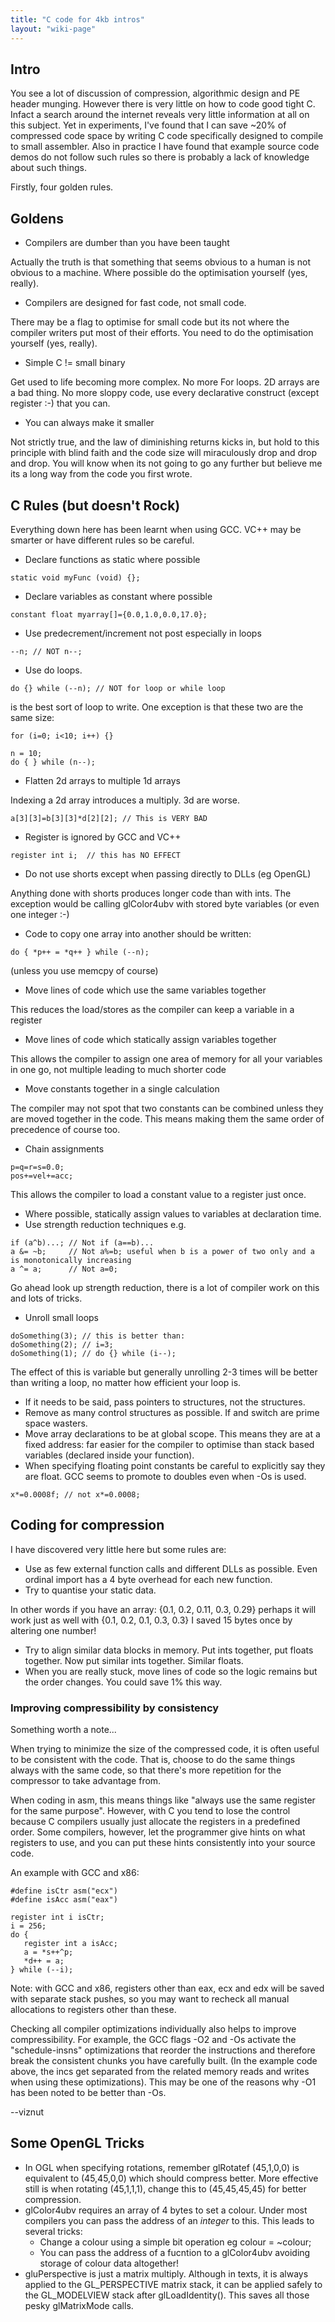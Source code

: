 ```yaml
---
title: "C code for 4kb intros"
layout: "wiki-page"
---
```


## Intro

You see a lot of discussion of compression, algorithmic design and PE header munging. However there is very little on how to code good tight C. Infact a search around the internet reveals very little information at all on this subject. Yet in experiments, I've found that I can save ~20% of compressed code space by writing C code specifically designed to compile to small assembler. Also in practice I have found that example source code demos do not follow such rules so there is probably a lack of knowledge about such things.

Firstly, four golden rules.

## Goldens

*   Compilers are dumber than you have been taught

Actually the truth is that something that seems obvious to a human is not obvious to a machine. Where possible do the optimisation yourself (yes, really).

*   Compilers are designed for fast code, not small code.

There may be a flag to optimise for small code but its not where the compiler writers put most of their efforts. You need to do the optimisation yourself (yes, really).

*   Simple C != small binary

Get used to life becoming more complex. No more For loops. 2D arrays are a bad thing. No more sloppy code, use every declarative construct (except register :-) that you can.

*   You can always make it smaller

Not strictly true, and the law of diminishing returns kicks in, but hold to this principle with blind faith and the code size will miraculously drop and drop and drop. You will know when its not going to go any further but believe me its a long way from the code you first wrote.

## C Rules (but doesn't Rock)

Everything down here has been learnt when using GCC. VC++ may be smarter or have different rules so be careful.

*   Declare functions as static where possible

```
static void myFunc (void) {};
```

*   Declare variables as constant where possible

```
constant float myarray[]={0.0,1.0,0.0,17.0};
```

*   Use predecrement/increment not post especially in loops

```
--n; // NOT n--;
```

*   Use do loops.

```
do {} while (--n); // NOT for loop or while loop
```

is the best sort of loop to write. One exception is that these two are the same size:

```
for (i=0; i<10; i++) {}
```

```
n = 10;
do { } while (n--); 
```

*   Flatten 2d arrays to multiple 1d arrays

Indexing a 2d array introduces a multiply. 3d are worse.

```
a[3][3]=b[3][3]*d[2][2]; // This is VERY BAD
```

*   Register is ignored by GCC and VC++

```
register int i;  // this has NO EFFECT
```

*   Do not use shorts except when passing directly to DLLs (eg OpenGL)

Anything done with shorts produces longer code than with ints. The exception would be calling glColor4ubv with stored byte variables (or even one integer :-)

*   Code to copy one array into another should be written:

```
do { *p++ = *q++ } while (--n);
```

(unless you use memcpy of course)

*   Move lines of code which use the same variables together

This reduces the load/stores as the compiler can keep a variable in a register

*   Move lines of code which statically assign variables together

This allows the compiler to assign one area of memory for all your variables in one go, not multiple leading to much shorter code

*   Move constants together in a single calculation

The compiler may not spot that two constants can be combined unless they are moved together in the code. This means making them the same order of precedence of course too.

*   Chain assignments

```
p=q=r=s=0.0;
pos+=vel+=acc;
```

This allows the compiler to load a constant value to a register just once.

*   Where possible, statically assign values to variables at declaration time.
*   Use strength reduction techniques e.g.

```
if (a^b)...; // Not if (a==b)...
a &= ~b;     // Not a%=b; useful when b is a power of two only and a is monotonically increasing
a ^= a;      // Not a=0;
```

Go ahead look up strength reduction, there is a lot of compiler work on this and lots of tricks.

*   Unroll small loops

```
doSomething(3); // this is better than: 
doSomething(2); // i=3;
doSomething(1); // do {} while (i--);
```

The effect of this is variable but generally unrolling 2-3 times will be better than writing a loop, no matter how efficient your loop is.

*   If it needs to be said, pass pointers to structures, not the structures.
*   Remove as many control structures as possible. If and switch are prime space wasters.
*   Move array declarations to be at global scope. This means they are at a fixed address: far easier for the compiler to optimise than stack based variables (declared inside your function).
*   When specifying floating point constants be careful to explicitly say they are float. GCC seems to promote to doubles even when -Os is used.

```
x*=0.0008f; // not x*=0.0008;
```

## Coding for compression

I have discovered very little here but some rules are:

*   Use as few external function calls and different DLLs as possible. Even ordinal import has a 4 byte overhead for each new function.
*   Try to quantise your static data.

In other words if you have an array: {0.1, 0.2, 0.11, 0.3, 0.29} perhaps it will work just as well with {0.1, 0.2, 0.1, 0.3, 0.3} I saved 15 bytes once by altering one number!

*   Try to align similar data blocks in memory. Put ints together, put floats together. Now put similar ints together. Similar floats.
*   When you are really stuck, move lines of code so the logic remains but the order changes. You could save 1% this way.

### Improving compressibility by consistency

Something worth a note...

When trying to minimize the size of the compressed code, it is often useful to be consistent with the code. That is, choose to do the same things always with the same code, so that there's more repetition for the compressor to take advantage from.

When coding in asm, this means things like "always use the same register for the same purpose". However, with C you tend to lose the control because C compilers usually just allocate the registers in a predefined order. Some compilers, however, let the programmer give hints on what registers to use, and you can put these hints consistently into your source code.

An example with GCC and x86:

```
#define isCtr asm("ecx")
#define isAcc asm("eax")
```

```
register int i isCtr;
i = 256;
do {
   register int a isAcc;
   a = *s++^p;
   *d++ = a;
} while (--i);
```

Note: with GCC and x86, registers other than eax, ecx and edx will be saved with separate stack pushes, so you may want to recheck all manual allocations to registers other than these.

Checking all compiler optimizations individually also helps to improve compressibility. For example, the GCC flags -O2 and -Os activate the "schedule-insns" optimizations that reorder the instructions and therefore break the consistent chunks you have carefully built. (In the example code above, the incs get separated from the related memory reads and writes when using these optimizations). This may be one of the reasons why -O1 has been noted to be better than -Os.

--viznut

## Some OpenGL Tricks

*   In OGL when specifying rotations, remember glRotatef (45,1,0,0) is equivalent to (45,45,0,0) which should compress better. More effective still is when rotating (45,1,1,1), change this to (45,45,45,45) for better compression.
*   glColor4ubv requires an array of 4 bytes to set a colour. Under most compilers you can pass the address of an *integer* to this. This leads to several tricks:
    *   Change a colour using a simple bit operation eg colour = ~colour;
    *   You can pass the address of a fucntion to a glColor4ubv avoiding storage of colour data altogether!
*   gluPerspective is just a matrix multiply. Although in texts, it is always applied to the GL_PERSPECTIVE matrix stack, it can be applied safely to the GL_MODELVIEW stack after glLoadIdentity(). This saves all those pesky glMatrixMode calls.
